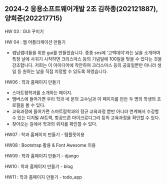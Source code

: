 ## 2024-2 응용소프트웨어개발 2조 김하종(202121887), 양희준(202217715)

HW 03 : GUI 꾸미기

HW 04 : 웹 어플리케이션 만들기
 - 썸남썸녀들을 위한 gui를 만들었습니다. 종종 sns에 '고백데이'라는 날을 소개하며 특정 날에 사귀기 시작하면 크리스마스 등의 기념일에 100일을 맞을 수 있다는 것을 강조합니다. 저희는 이 아이디어에 착안하여 크리스마스 등의 공휴일뿐만 아니라 생일 등 원하는 날을 직접 지정할 수 있도록 하였습니다.

HW06 : 학과 홈페이지 만들기
 - 스마트팜학과를 소개하는 페이지.
 - 맴버스에 들어가면 우리 학과 네 분의 교수님과 이 페이지를 만든 두 명의 학생의 프로필을 볼 수 있다.
 - 교육과정에 들어가면 스마트팜학과의 정규 교육과정 뿐만 아니라 연계해서 수강할 수 있는 디지털 AI트랙, 항공드론 마이크로디그리 등의 교육과정을 확인할 수 있다.
 - 찾아오는 길에서 학과의 위치를 확인할 수 있다.

HW07 : 학과 홈페이지 만들기 - 템플릿이용

HW08 : Bootstrap 활용 & Font Awesome 이용

HW09 : 학과 홈페이지 만들기 - django

HW10 : 학과 홈페이지 만들기 - blog

HW11 : 학과 홈페이지 만들기 - todo_app


